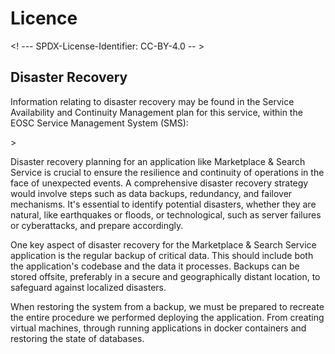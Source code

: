 # Licence

<! --- SPDX-License-Identifier: CC-BY-4.0  -- >

## Disaster Recovery

Information relating to disaster recovery may be found in the Service Availability and Continuity Management plan for this service,  within the EOSC Service Management System (SMS):

<link to the SACM plan, currently under: <https://wiki.eoscfuture.eu/display/EOSCSMS/Capacity+plans+database> >


Disaster recovery planning for an application like Marketplace & Search Service is crucial to ensure the resilience and continuity of operations in the face of unexpected events. 
A comprehensive disaster recovery strategy would involve steps such as data backups, redundancy, and failover mechanisms.
It's essential to identify potential disasters, whether they are natural, like earthquakes or floods, or technological, such as server failures or cyberattacks, and prepare accordingly.


One key aspect of disaster recovery for the Marketplace & Search Service application is the regular backup of critical data. 
This should include both the application's codebase and the data it processes. 
Backups can be stored offsite, preferably in a secure and geographically distant location, to safeguard against localized disasters.


When restoring the system from a backup, we must be prepared to recreate the entire procedure we performed deploying the application. 
From creating virtual machines, through running applications in docker containers and restoring the state of databases.
